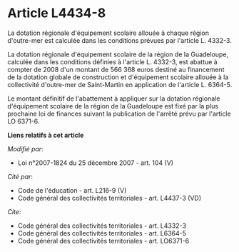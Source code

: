# Article L4434-8

La dotation régionale d'équipement scolaire allouée à chaque région d'outre-mer est calculée dans les conditions prévues par
l'article L. 4332-3. 

La dotation régionale d'équipement scolaire de la région de la Guadeloupe, calculée dans les conditions définies à l'article
L. 4332-3, est abattue à compter de 2008 d'un montant de 566 368 euros destiné au financement de la dotation globale de
construction et d'équipement scolaire allouée à la collectivité d'outre-mer de Saint-Martin en application de l'article L.
6364-5. 

Le montant définitif de l'abattement à appliquer sur la dotation régionale d'équipement scolaire de la région de la
Guadeloupe est fixé par la plus prochaine loi de finances suivant la publication de l'arrêté prévu par l'article LO 6371-6.

**Liens relatifs à cet article**

_Modifié par_:

  - Loi n°2007-1824 du 25 décembre 2007 - art. 104 (V)

_Cité par_:

  - Code de l'éducation - art. L216-9 (V)
  - Code général des collectivités territoriales - art. L4437-3 (VD)

_Cite_:

  - Code général des collectivités territoriales - art. L4332-3
  - Code général des collectivités territoriales - art. L6364-5
  - Code général des collectivités territoriales - art. LO6371-6
